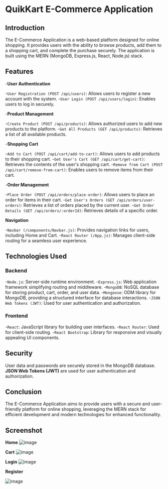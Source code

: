 # QuikKart E-Commerce Application

## Introduction

The E-Commerce Application is a web-based platform designed for online shopping. It provides users with the ability to browse products, add them to a shopping cart, and complete the purchase securely. The application is built using the MERN (MongoDB, Express.js, React, Node.js) stack.

## Features

-**User Authentication**

-`User Registration (POST /api/users)`: Allows users to register a new account with the system. -`User Login (POST /api/users/login)`: Enables users to log in securely.

-**Product Management**

-`Create Product (POST /api/products)`: Allows authorized users to add new products to the platform. -`Get All Products (GET /api/products)`: Retrieves a list of all available products.

-**Shopping Cart**

-`Add to Cart (POST /api/cart/add-to-cart)`: Allows users to add products to their shopping cart. 
-`Get User's Cart (GET /api/cart/get-cart)`: Retrieves the contents of the user's shopping cart. 
-`Remove from Cart (POST /api/cart/remove-from-cart)`: Enables users to remove items from their cart.

-**Order Management**

-`Place Order (POST /api/orders/place-order)`: Allows users to place an order for items in their cart. 
-`Get User's Orders (GET /api/orders/user-orders)`: Retrieves a list of orders placed by the current user. 
-`Get Order Details (GET /api/orders/:orderId)`: Retrieves details of a specific order.

**Navigation**

-`Navbar (/components/Navbar.js)`: Provides navigation links for users, including Home and Cart. 
-`React Router (/App.js)`: Manages client-side routing for a seamless user experience.

## Technologies Used

### Backend

-`Node.js`: Server-side runtime environment. 
-`Express.js`: Web application framework simplifying routing and middleware. 
-`MongoDB`: NoSQL database for storing product, cart, order, and user data. 
-`Mongoose`: ODM library for MongoDB, providing a structured interface for database interactions. 
-`JSON Web Tokens (JWT)`: Used for user authentication and authorization.

### Frontend

-`React`: JavaScript library for building user interfaces. 
-`React Router`: Used for client-side routing. 
-`React Bootstrap`: Library for responsive and visually appealing UI components.

## Security

User data and passwords are securely stored in the MongoDB database.
**JSON Web Tokens (JWT)** are used for user authentication and authorization.

## Conclusion

The E-Commerce Application aims to provide users with a secure and user-friendly platform for online shopping, leveraging the MERN stack for efficient development and modern technologies for enhanced functionality.


## Screenshot

**Home**
![image](https://github.com/abhinabadutta2019/mern-ecommerce-react-frontend-assign/assets/118996650/adca1038-cc99-4c44-ae25-6c1dc05eac57)

**Cart**
![image](https://github.com/abhinabadutta2019/mern-ecommerce-react-frontend-assign/assets/118996650/eabbd2bc-a72d-47ff-b444-f426b47c287f)


**Login**
![image](https://github.com/abhinabadutta2019/mern-ecommerce-react-frontend-assign/assets/118996650/df1ebcba-78fd-4a22-946e-0a3af8a3cb8b)

**Register**

![image](https://github.com/abhinabadutta2019/mern-ecommerce-react-frontend-assign/assets/118996650/601fb07e-d4e2-40ed-817a-a5d36615837e)



